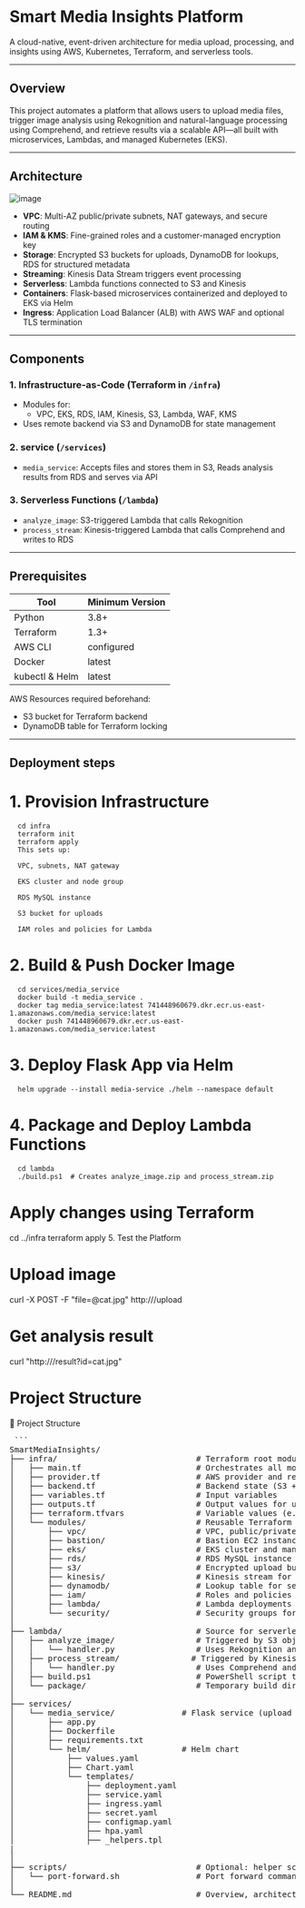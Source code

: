 # Smart Media Insights Platform

A cloud-native, event-driven architecture for media upload, processing, and insights using AWS, Kubernetes, Terraform, and serverless tools.

---

## Overview

This project automates a platform that allows users to upload media files, trigger image analysis using Rekognition and natural-language processing using Comprehend, and retrieve results via a scalable API—all built with microservices, Lambdas, and managed Kubernetes (EKS).

---

## Architecture
![image](https://github.com/user-attachments/assets/1027b0a2-42bd-4cc5-8911-4259184b7a30)
- **VPC**: Multi-AZ public/private subnets, NAT gateways, and secure routing
- **IAM & KMS**: Fine-grained roles and a customer-managed encryption key
- **Storage**: Encrypted S3 buckets for uploads, DynamoDB for lookups, RDS for structured metadata
- **Streaming**: Kinesis Data Stream triggers event processing
- **Serverless**: Lambda functions connected to S3 and Kinesis
- **Containers**: Flask-based microservices containerized and deployed to EKS via Helm
- **Ingress**: Application Load Balancer (ALB) with AWS WAF and optional TLS termination

---

## Components

### 1. Infrastructure-as-Code (Terraform in `/infra`)
- Modules for:
    - VPC, EKS, RDS, IAM, Kinesis, S3, Lambda, WAF, KMS
- Uses remote backend via S3 and DynamoDB for state management

### 2. service (`/services`)
- `media_service`: Accepts files and stores them in S3, Reads analysis results from RDS and serves via API

### 3. Serverless Functions (`/lambda`)
- `analyze_image`: S3-triggered Lambda that calls Rekognition
- `process_stream`: Kinesis-triggered Lambda that calls Comprehend and writes to RDS

---

## Prerequisites

| Tool           | Minimum Version |
|----------------|------------------|
| Python         | 3.8+             |
| Terraform      | 1.3+             |
| AWS CLI        | configured       |
| Docker         | latest           |
| kubectl & Helm | latest           |

AWS Resources required beforehand:
- S3 bucket for Terraform backend
- DynamoDB table for Terraform locking

---

## Deployment steps

# 1. Provision Infrastructure
      cd infra
      terraform init
      terraform apply
      This sets up:
      
      VPC, subnets, NAT gateway
      
      EKS cluster and node group
      
      RDS MySQL instance
      
      S3 bucket for uploads
      
      IAM roles and policies for Lambda

# 2. Build & Push Docker Image
      cd services/media_service
      docker build -t media_service .
      docker tag media_service:latest 741448960679.dkr.ecr.us-east-1.amazonaws.com/media_service:latest
      docker push 741448960679.dkr.ecr.us-east-1.amazonaws.com/media_service:latest
# 3. Deploy Flask App via Helm
      helm upgrade --install media-service ./helm --namespace default
# 4. Package and Deploy Lambda Functions
      cd lambda
      ./build.ps1  # Creates analyze_image.zip and process_stream.zip

# Apply changes using Terraform
cd ../infra
terraform apply
5. Test the Platform

# Upload image
curl -X POST -F "file=@cat.jpg" http://<ingress-ELB>/upload

# Get analysis result
curl "http://<ingress-ELB>/result?id=cat.jpg"


# Project Structure
📁 Project Structure
<pre> ```
SmartMediaInsights/
├── infra/                             # Terraform root module and configuration
│   ├── main.tf                        # Orchestrates all modules
│   ├── provider.tf                    # AWS provider and region setup
│   ├── backend.tf                     # Backend state (S3 + DynamoDB lock)
│   ├── variables.tf                   # Input variables
│   ├── outputs.tf                     # Output values for use elsewhere
│   ├── terraform.tfvars               # Variable values (e.g. passwords, names)
│   └── modules/                       # Reusable Terraform modules
│       ├── vpc/                       # VPC, public/private subnets, IGW, NAT
│       ├── bastion/                   # Bastion EC2 instance in public subnet
│       ├── eks/                       # EKS cluster and managed node groups
│       ├── rds/                       # RDS MySQL instance + subnet group + SG
│       ├── s3/                        # Encrypted upload bucket with event triggers
│       ├── kinesis/                   # Kinesis stream for async events
│       ├── dynamodb/                  # Lookup table for sentiment tags (optional)
│       ├── iam/                       # Roles and policies for EKS, Lambda, S3
│       ├── lambda/                    # Lambda deployments (Rekognition + Comprehend)
│       └── security/                  # Security groups for RDS, Lambda, bastion, EKS
│
├── lambda/                            # Source for serverless functions
│   ├── analyze_image/                 # Triggered by S3 object creation
│   │   └── handler.py                 # Uses Rekognition and sends to Kinesis
│   ├── process_stream/               # Triggered by Kinesis stream
│   │   └── handler.py                 # Uses Comprehend and writes to RDS
│   ├── build.ps1                      # PowerShell script to zip and deploy both Lambdas
│   └── package/                       # Temporary build directory for dependencies
│
├── services/
│   └── media_service/              # Flask service (upload + result)
│       ├── app.py
│       ├── Dockerfile
│       ├── requirements.txt
│       └── helm/                   # Helm chart
│           ├── values.yaml
│           ├── Chart.yaml
│           └── templates/
│               ├── deployment.yaml
│               ├── service.yaml
│               ├── ingress.yaml
│               ├── secret.yaml
│               ├── configmap.yaml
│               ├── hpa.yaml
│               ├── _helpers.tpl
|                
│
├── scripts/                           # Optional: helper scripts (e.g. zip/test/deploy)
│   └── port-forward.sh                # Port forward commands for local curl
│
└── README.md                          # Overview, architecture, deployment steps``` </pre>

